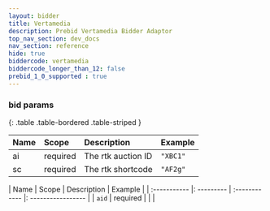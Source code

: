 ```yaml
---
layout: bidder
title: Vertamedia
description: Prebid Vertamedia Bidder Adaptor
top_nav_section: dev_docs
nav_section: reference
hide: true
biddercode: vertamedia
biddercode_longer_than_12: false
prebid_1_0_supported : true
---
```


### bid params

{: .table .table-bordered .table-striped }


| Name | Scope    | Description        | Example  |
| :--- | :----    | :----------        | :------  |
| ai   | required | The rtk auction ID | `"XBC1"` |
| sc   | required | The rtk shortcode  | `"AF2g"` |



| Name | Scope | Description | Example |
| :----------- |: --------- | :------------ |: ----------------- |
| `aid` | required | | |
